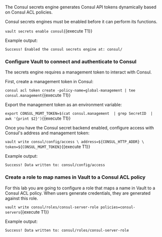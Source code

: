 
The Consul secrets engine generates Consul API tokens dynamically based on Consul ACL policies.

Consul secrets engines must be enabled before it can perform its functions. 

`vault secrets enable consul`{{execute T1}}

Example output:

```
Success! Enabled the consul secrets engine at: consul/
```

### Configure Vault to connect and authenticate to Consul

The secrets engine requires a management token to interact with Consul. 

First, create a management token in Consul:

`consul acl token create -policy-name=global-management | tee consul.management`{{execute T1}}

Export the management token as an environment variable:

`export CONSUL_MGMT_TOKEN=$(cat consul.management  | grep SecretID  | awk '{print $2}')`{{execute T1}}

Once you have the Consul secret backend enabled, configure access with Consul's address and management token:

`vault write consul/config/access \
    address=${CONSUL_HTTP_ADDR} \
    token=${CONSUL_MGMT_TOKEN}`{{execute T1}}

Example output:

```
Success! Data written to: consul/config/access
```

### Create a role to map names in Vault to a Consul ACL policy

For this lab you are going to configure a role that maps a name in Vault to a Consul ACL policy. When users generate credentials, they are generated against this role.

`vault write consul/roles/consul-server-role policies=consul-servers`{{execute T1}}

Example output:

```
Success! Data written to: consul/roles/consul-server-role
```